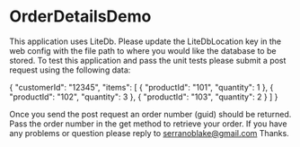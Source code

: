 # OrderDetailsDemo

This application uses LiteDb.
Please update the LiteDbLocation key in the web config with the file path to where you would like the database to be stored.
To test this application and pass the unit tests please submit a post request using the following data:

{
"customerId": "12345",
"items": [
{
"productId": "101",
"quantity": 1
},
{
"productId": "102",
"quantity": 3
},
{
"productId": "103",
"quantity": 2
}
]
}

Once you send the post request an order number (guid) should be returned. 
Pass the order number in the get method to retrieve your order.
If you have any problems or question please reply to serranoblake@gmail.com Thanks.
